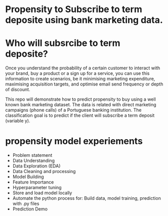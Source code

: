 # Propensity to Subscribe to term deposite using bank marketing data.

# Who will subsrcibe to term deposite?

Once you understand the probability of a certain customer to interact with your brand, buy a product or a sign up for a service, you can use this information to create scenarios, be it minimising marketing expenditure, maximising acquisition targets, and optimise email send frequency or depth of discount.

This repo will demonstrate how to predict propensity to buy using a well known bank marketing dataset. The data is related with direct marketing campaigns (phone calls) of a Portuguese banking institution. The classification goal is to predict if the client will subscribe a term deposit (variable y).


# propensity model experiements
- Problem statement
- Data Understanding
- Data Exploration (EDA)
- Data Cleaning and processing
- Model Building
- Feature Importance
- Hyperparameter tuning
- Store and load model locally
- Automate the python process for: Build data, model training, prediction with .py files
- Prediction Demo
